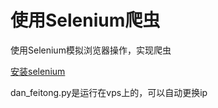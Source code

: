 # 使用Selenium爬虫

使用Selenium模拟浏览器操作，实现爬虫

[安装selenium](http://www.testclass.net/selenium_python)

dan_feitong.py是运行在vps上的，可以自动更换ip